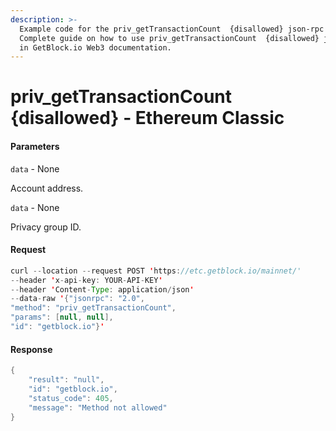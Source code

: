 ```yaml
---
description: >-
  Example code for the priv_getTransactionCount  {disallowed} json-rpc method.
  Сomplete guide on how to use priv_getTransactionCount  {disallowed} json-rpc
  in GetBlock.io Web3 documentation.
---
```


# priv\_getTransactionCount {disallowed} - Ethereum Classic

#### Parameters

`data` - None

Account address.

`data` - None

Privacy group ID.

#### Request

```java
curl --location --request POST 'https://etc.getblock.io/mainnet/' 
--header 'x-api-key: YOUR-API-KEY' 
--header 'Content-Type: application/json' 
--data-raw '{"jsonrpc": "2.0",
"method": "priv_getTransactionCount",
"params": [null, null],
"id": "getblock.io"}'
```

#### Response

```java
{
    "result": "null",
    "id": "getblock.io",
    "status_code": 405,
    "message": "Method not allowed"
}
```
